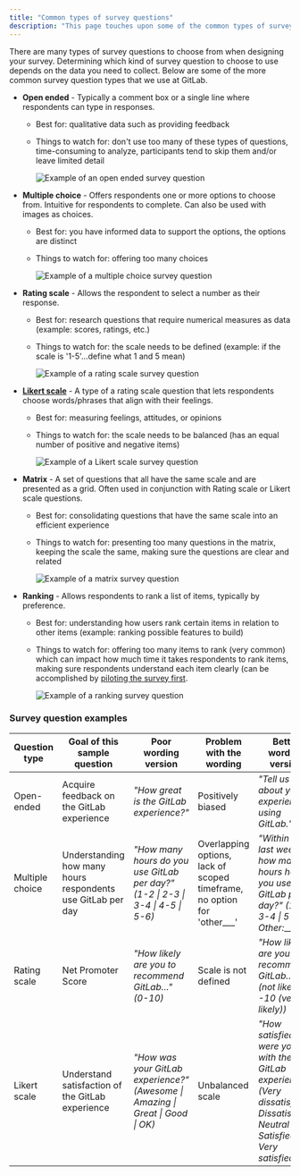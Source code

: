 ```yaml
---
title: "Common types of survey questions"
description: "This page touches upon some of the common types of survey questions that are commonly used in UX research at GitLab."
---
```


There are many types of survey questions to choose from when designing your survey.  Determining which kind of survey question to choose to use depends on the data you need to collect. Below are some of the more common survey question types that we use at GitLab.

- **Open ended** - Typically a comment box or a single line where respondents can type in responses.
  - Best for: qualitative data such as providing feedback
  - Things to watch for: don't use too many of these types of questions, time-consuming to analyze, participants tend to skip them and/or leave limited detail

    ![Example of an open ended survey question](/images/product/ux/ux-research/surveys/common-types-of-survey-questions/open_ended.png)

- **Multiple choice** - Offers respondents one or more options to choose from. Intuitive for respondents to complete. Can also be used with images as choices.
  - Best for: you have informed data to support the options, the options are distinct
  - Things to watch for: offering too many choices

    ![Example of a multiple choice survey question](/images/product/ux/ux-research/surveys/common-types-of-survey-questions/multiple_choice.png)

- **Rating scale** - Allows the respondent to select a number as their response.
  - Best for: research questions that require numerical measures as data (example: scores, ratings, etc.)
  - Things to watch for: the scale needs to be defined (example: if the scale is '1-5'…define what 1 and 5 mean)

    ![Example of a rating scale survey question](/images/product/ux/ux-research/surveys/common-types-of-survey-questions/rating.png)

- [**Likert scale**](https://www.nngroup.com/articles/rating-scales/) - A type of a rating scale question that lets respondents choose words/phrases that align with their feelings.
  - Best for: measuring feelings, attitudes, or opinions
  - Things to watch for: the scale needs to be balanced (has an equal number of positive and negative items)

    ![Example of a Likert scale survey question](/images/product/ux/ux-research/surveys/common-types-of-survey-questions/Likert.png)

- **Matrix** - A set of questions that all have the same scale and are presented as a grid.  Often used in conjunction with Rating scale or Likert scale questions.
  - Best for: consolidating questions that have the same scale into an efficient experience
  - Things to watch for: presenting too many questions in the matrix, keeping the scale the same, making sure the questions are clear and related

    ![Example of a matrix survey question](/images/product/ux/ux-research/surveys/common-types-of-survey-questions/matrix.png)

- **Ranking** - Allows respondents to rank a list of items, typically by preference.
  - Best for: understanding how users rank certain items in relation to other items (example: ranking possible features to build)
  - Things to watch for: offering too many items to rank (very common) which can impact how much time it takes respondents to rank items, making sure respondents understand each item clearly (can be accomplished by [piloting the survey first](/handbook/product/ux/ux-research/surveys/piloting-your-survey/).

    ![Example of a ranking survey question](/images/product/ux/ux-research/surveys/common-types-of-survey-questions/ranking.png)

### Survey question examples

| **Question type** | **Goal of this sample question**                            | **Poor wording version**                                                        | **Problem with the wording**                                            | **Better wording version**                                                                                                           |
|-------------------|-------------------------------------------------------------|---------------------------------------------------------------------------------|-------------------------------------------------------------------------|--------------------------------------------------------------------------------------------------------------------------------------|
| Open-ended        | Acquire feedback on the GitLab experience                   | *"How great is the GitLab experience?"*                                         | Positively biased                                                       | *"Tell us about your experience using GitLab."*                                                                                      |
| Multiple choice   | Understanding how many hours respondents use GitLab per day | *"How many hours do you use GitLab per day?" (1-2 \| 2-3 \| 3-4 \| 4-5 \| 5-6)* | Overlapping options, lack of scoped timeframe, no option for 'other___' | *"Within the last week, how many hours have you used GitLab per day?" (1-2 \| 3-4 \| 5-6 \| Other:*__)_                              |
| Rating scale      | Net Promoter Score                                          | *"How likely are you to recommend GitLab…" (0-10)*                              | Scale is not defined                                                    | *"How likely are you to recommend GitLab…" (0 (not likely) -10 (very likely))*                                                       |
| Likert scale      | Understand satisfaction of the GitLab experience            | *"How was your GitLab experience?" (Awesome \| Amazing \| Great \| Good \| OK)* | Unbalanced scale                                                        | *"How satisfied were you with the GitLab experience?" (Very dissatisfied \| Dissatisfied \| Neutral \| Satisfied \| Very satisfied)* |
